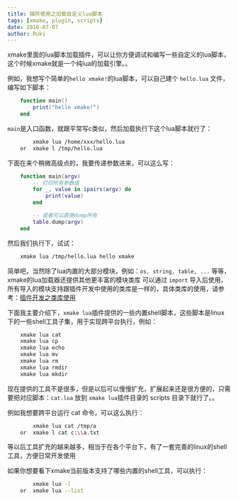 ```yaml
---
title: 插件使用之加载自定义lua脚本
tags: [xmake, plugin, scripts]
date: 2016-07-07
author: Ruki
---
```


xmake里面的lua脚本加载插件，可以让你方便调试和编写一些自定义的lua脚本，这个时候xmake就是一个纯lua的加载引擎。。

例如，我想写个简单的`hello xmake!`的lua脚本，可以自己建个 `hello.lua` 文件，编写如下脚本：

```lua
    function main()
        print("hello xmake!")
    end
```

`main`是入口函数，就跟平常写c类似，然后加载执行下这个lua脚本就行了：

```bash
        xmake lua /home/xxx/hello.lua
    or  xmake l /tmp/hello.lua
```

下面在来个稍微高级点的，我要传递参数进来，可以这么写：

```lua
    function main(argv)
        -- 打印所有参数值
        for _, value in ipairs(argv) do
            print(value)
        end

        -- 或者可以直接dump所有
        table.dump(argv)
    end
```

然后我们执行下，试试：

```bash
    xmake lua /tmp/hello.lua hello xmake
```


简单吧，当然除了lua内置的大部分模块，例如：`os, string, table, ...` 等等，xmake的lua加载器还提供其他更丰富的模块类库
可以通过 `import` 导入后使用，所有导入的模块支持跟插件开发中使用的类库是一样的，具体类库的使用，请参考：[插件开发之类库使用](/cn/2016/07/07/plugin-modules/)

下面我主要介绍下，`xmake lua`插件提供的一些内置shell脚本，这些脚本是linux下的一些shell工具子集，用于实现跨平台执行，例如：

```bash
    xmake lua cat
    xmake lua cp
    xmake lua echo
    xmake lua mv
    xmake lua rm
    xmake lua rmdir
    xmake lua mkdir
```

现在提供的工具不是很多，但是以后可以慢慢扩充，扩展起来还是很方便的，只需要把对应脚本：`cat.lua` 放到 `xmake lua`插件目录的 scripts 目录下就行了。。

例如我想要跨平台运行 cat 命令，可以这么执行：

```bash
        xmake lua cat /tmp/a
    or  xmake l cat c:\\a.txt
```

等以后工具扩充的越来越多，相当于在各个平台下，有了一套完善的linux的shell工具，方便日常开发使用

如果你想要看下xmake当前版本支持了哪些内置的shell工具，可以执行：

```bash
        xmake lua -l
    or  xmake lua --list
```
